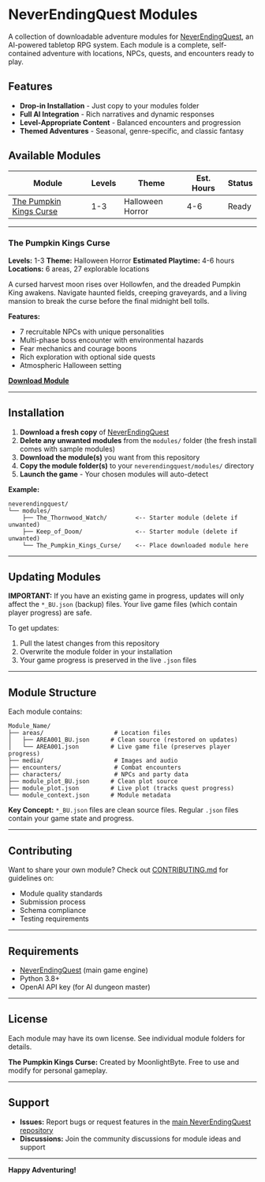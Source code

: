 # NeverEndingQuest Modules

A collection of downloadable adventure modules for [NeverEndingQuest](https://github.com/MoonlightByte/neverendingquest), an AI-powered tabletop RPG system. Each module is a complete, self-contained adventure with locations, NPCs, quests, and encounters ready to play.

## Features

- **Drop-in Installation** - Just copy to your modules folder
- **Full AI Integration** - Rich narratives and dynamic responses
- **Level-Appropriate Content** - Balanced encounters and progression
- **Themed Adventures** - Seasonal, genre-specific, and classic fantasy

## Available Modules

| Module | Levels | Theme | Est. Hours | Status |
|--------|--------|-------|------------|--------|
| [The Pumpkin Kings Curse](#the-pumpkin-kings-curse) | 1-3 | Halloween Horror | 4-6 | Ready |

---

### The Pumpkin Kings Curse

**Levels:** 1-3
**Theme:** Halloween Horror
**Estimated Playtime:** 4-6 hours
**Locations:** 6 areas, 27 explorable locations

A cursed harvest moon rises over Hollowfen, and the dreaded Pumpkin King awakens. Navigate haunted fields, creeping graveyards, and a living mansion to break the curse before the final midnight bell tolls.

**Features:**
- 7 recruitable NPCs with unique personalities
- Multi-phase boss encounter with environmental hazards
- Fear mechanics and courage boons
- Rich exploration with optional side quests
- Atmospheric Halloween setting

**[Download Module](./The_Pumpkin_Kings_Curse)**

---

## Installation

1. **Download a fresh copy** of [NeverEndingQuest](https://github.com/MoonlightByte/neverendingquest)
2. **Delete any unwanted modules** from the `modules/` folder (the fresh install comes with sample modules)
3. **Download the module(s)** you want from this repository
4. **Copy the module folder(s)** to your `neverendingquest/modules/` directory
5. **Launch the game** - Your chosen modules will auto-detect

**Example:**
```
neverendingquest/
└── modules/
    ├── The_Thornwood_Watch/        <-- Starter module (delete if unwanted)
    ├── Keep_of_Doom/               <-- Starter module (delete if unwanted)
    └── The_Pumpkin_Kings_Curse/    <-- Place downloaded module here
```

---

## Updating Modules

**IMPORTANT:** If you have an existing game in progress, updates will only affect the `*_BU.json` (backup) files. Your live game files (which contain player progress) are safe.

To get updates:
1. Pull the latest changes from this repository
2. Overwrite the module folder in your installation
3. Your game progress is preserved in the live `.json` files

---

## Module Structure

Each module contains:

```
Module_Name/
├── areas/                    # Location files
│   ├── AREA001_BU.json      # Clean source (restored on updates)
│   └── AREA001.json         # Live game file (preserves player progress)
├── media/                    # Images and audio
├── encounters/               # Combat encounters
├── characters/               # NPCs and party data
├── module_plot_BU.json      # Clean plot source
├── module_plot.json         # Live plot (tracks quest progress)
└── module_context.json      # Module metadata
```

**Key Concept:** `*_BU.json` files are clean source files. Regular `.json` files contain your game state and progress.

---

## Contributing

Want to share your own module? Check out [CONTRIBUTING.md](./CONTRIBUTING.md) for guidelines on:
- Module quality standards
- Submission process
- Schema compliance
- Testing requirements

---

## Requirements

- [NeverEndingQuest](https://github.com/MoonlightByte/neverendingquest) (main game engine)
- Python 3.8+
- OpenAI API key (for AI dungeon master)

---

## License

Each module may have its own license. See individual module folders for details.

**The Pumpkin Kings Curse:** Created by MoonlightByte. Free to use and modify for personal gameplay.

---

## Support

- **Issues:** Report bugs or request features in the [main NeverEndingQuest repository](https://github.com/MoonlightByte/neverendingquest/issues)
- **Discussions:** Join the community discussions for module ideas and support

---

**Happy Adventuring!**
